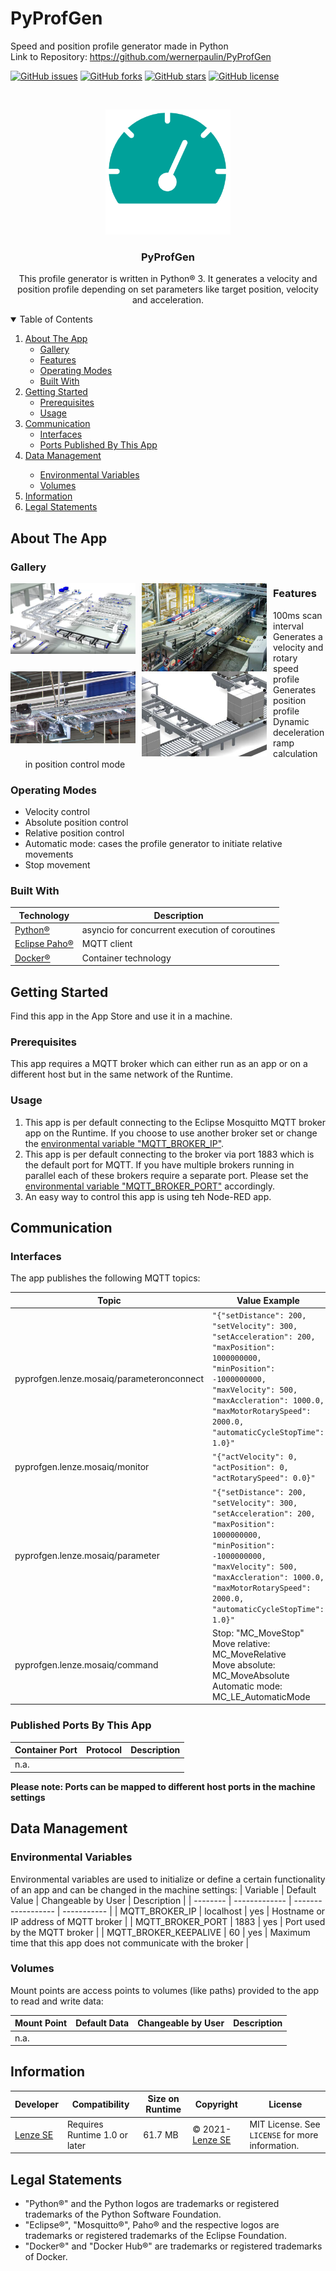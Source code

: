

# PyProfGen
 Speed and position profile generator made in Python
 <br />
 Link to Repository: https://github.com/wernerpaulin/PyProfGen

<!-- APP SHIELDS -->
[![GitHub issues](https://img.shields.io/github/issues/wernerpaulin/PyProfGen)](https://github.com/wernerpaulin/PyProfGen/issues)
[![GitHub forks](https://img.shields.io/github/forks/wernerpaulin/PyProfGen)](https://github.com/wernerpaulin/PyProfGen/network)
[![GitHub stars](https://img.shields.io/github/stars/wernerpaulin/PyProfGen)](https://github.com/wernerpaulin/PyProfGen/stargazers)
[![GitHub license](https://img.shields.io/github/license/wernerpaulin/PyProfGen)](https://github.com/wernerpaulin/PyProfGen/blob/main/LICENSE)


<!-- APP LOGO -->
<br />
<p align="center">
  <a href="https://github.com/wernerpaulin/PyProfGen">
    <img src="images/icon.png" alt="Logo" width="200" height="200">
  </a>

  <h3 align="center">PyProfGen</h3>

  <p align="center">
    This profile generator is written in Python® 3. It generates a velocity and position profile depending on set parameters like target position, velocity and acceleration.
  </p>
</p>


<!-- TABLE OF CONTENTS -->
<details open="open">
  <summary>Table of Contents</summary>
  <ol>
    <li>
      <a href="#about-the-app">About The App</a>
      <ul>
        <li><a href="#gallery">Gallery</a></li>
        <li><a href="#features">Features</a></li>
        <li><a href="#operating-modes">Operating Modes</a></li>
        <li><a href="#built-with">Built With</a></li>
      </ul>
    </li>
    <li>
      <a href="#getting-started">Getting Started</a>
      <ul>
        <li><a href="#prerequisites">Prerequisites</a></li>
        <li><a href="#usage">Usage</a></li>
      </ul>
    </li>
    <li><a href="#communication">Communication</a>
      <ul>
        <li><a href="#interfaces">Interfaces</a></li>
        <li><a href="#published-ports">Ports Published By This App</a></li>
      </ul>
    </li>
    <li><a href="#data-management">Data Management</a></li>
      <ul>
        <li><a href="#environmental-variables">Environmental Variables</a></li>
        <li><a href="#volumes">Volumes</a></li>
      </ul>
    <li><a href="#information">Information</a></li>
    <li><a href="#legal-statemets">Legal Statements</a></li>
  </ol>
</details>

<!-- ABOUT THE APP -->
## About The App
### Gallery
<img src="images/gallery1.png" 
     alt="Gallery 1" 
     style="float:left; margin-right: 10px;" 
     width="200"/>
<img src="images/gallery2.png" 
     alt="Gallery 2" 
     style="float:left; margin-right: 10px;" 
     width="200"/>
<img src="images/gallery3.png" 
     alt="Gallery 3" 
     style="float:left; margin-right: 10px;" 
     width="200"/>
<img src="images/gallery4.png" 
     alt="Gallery 4" 
     style="float:left; margin-right: 10px;" 
     width="200"/>

### Features
* 100ms scan interval 
* Generates a velocity and rotary speed profile
* Generates position profile
* Dynamic deceleration ramp calculation in position control mode

### Operating Modes
* Velocity control
* Absolute position control
* Relative position control
* Automatic mode: cases the profile generator to initiate relative movements 
* Stop movement

### Built With
| Technology | Description |
| -------------- | ----------- |
| [Python®](https://www.python.org/) | asyncio for concurrent execution of coroutines |
| [Eclipse Paho®](https://www.eclipse.org/paho/) | MQTT client |
| [Docker®](https://www.docker.com/) | Container technology |


<!-- GETTING STARTED -->
## Getting Started

Find this app in the App Store and use it in a machine.

### Prerequisites

This app requires a MQTT broker which can either run as an app or on a different host but in the same network of the Runtime.

### Usage
1. This app is per default connecting to the Eclipse Mosquitto MQTT broker app on the Runtime. If you choose to use another broker set or change the <a href="#environmental-variables">environmental variable "MQTT_BROKER_IP"</a>.
2. This app is per default connecting to the broker via port 1883 which is the default port for MQTT. If you have multiple brokers running in parallel each of these brokers require a separate port. Please set the <a href="#environmental-variables">environmental variable "MQTT_BROKER_PORT"</a> accordingly.
3. An easy way to control this app is using teh Node-RED app.


<!-- COMMUNICATION -->
## Communication
### Interfaces
The app publishes the following MQTT topics:

| Topic | Value Example |
| -------------- | ----------- |
| pyprofgen.lenze.mosaiq/parameteronconnect | ``` "{"setDistance": 200, "setVelocity": 300, "setAcceleration": 200, "maxPosition": 1000000000, "minPosition": -1000000000, "maxVelocity": 500, "maxAccleration": 1000.0, "maxMotorRotarySpeed": 2000.0, "automaticCycleStopTime": 1.0}" ``` |
| pyprofgen.lenze.mosaiq/monitor | ``` "{"actVelocity": 0, "actPosition": 0, "actRotarySpeed": 0.0}" ``` |
| pyprofgen.lenze.mosaiq/parameter | ``` "{"setDistance": 200, "setVelocity": 300, "setAcceleration": 200, "maxPosition": 1000000000, "minPosition": -1000000000, "maxVelocity": 500, "maxAccleration": 1000.0, "maxMotorRotarySpeed": 2000.0, "automaticCycleStopTime": 1.0}" ``` |
| pyprofgen.lenze.mosaiq/command | Stop: "MC_MoveStop" <br /> Move relative: MC_MoveRelative <br /> Move absolute: MC_MoveAbsolute <br /> Automatic mode: MC_LE_AutomaticMode |


### Published Ports By This App
| Container Port | Protocol | Description |
| -------------- | -------- | ----------- |
| n.a. | | |

**Please note: Ports can be mapped to different host ports in the machine settings**

<!-- DATA MANAGEMENT -->
## Data Management

### Environmental Variables
Environmental variables are used to initialize or define a certain functionality of an app and can be changed in the machine settings:
| Variable | Default Value | Changeable by User | Description | 
| -------- | ------------- | ------------------ | ----------- |
| MQTT_BROKER_IP | localhost | yes | Hostname or IP address of MQTT broker | 
| MQTT_BROKER_PORT | 1883 | yes | Port used by the MQTT broker |
| MQTT_BROKER_KEEPALIVE | 60 | yes | Maximum time that this app does not communicate with the broker |

### Volumes
Mount points are access points to volumes (like paths) provided to the app to read and write data:

| Mount Point | Default Data | Changeable by User | Description | 
| -------- | ------------- | ------------------ | ----------- |
| n.a. | | |


<!-- INFORMATION -->
## Information
| Developer | Compatibility | Size on Runtime | Copyright | License |
| ----------| ------------- |---------------- | --------- | ------- |
| [Lenze SE](https://www.lenze.com/) | Requires Runtime 1.0 or later | 61.7 MB | © 2021- [Lenze SE](https://www.lenze.com/) | MIT License. See `LICENSE` for more information. |


## Legal Statements
* "Python®" and the Python logos are trademarks or registered trademarks of the Python Software Foundation.
* "Eclipse®", "Mosquitto®", Paho® and the respective logos are trademarks or registered trademarks of the Eclipse Foundation.
* "Docker®" and "Docker Hub®" are trademarks or registered trademarks of Docker.
